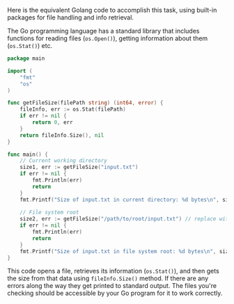 Here is the equivalent Golang code to accomplish this task, using built-in packages for file handling and info retrieval. 

The Go programming language has a standard library that includes functions for reading files (`os.Open()`), getting information about them (`os.Stat()`) etc.

```go
package main

import (
	"fmt"
	"os"
)

func getFileSize(filePath string) (int64, error) {
	fileInfo, err := os.Stat(filePath)
	if err != nil {
		return 0, err
	}
	return fileInfo.Size(), nil
}

func main() {
	// Current working directory
	size1, err := getFileSize("input.txt")
	if err != nil {
		fmt.Println(err)
		return
	}
    fmt.Printf("Size of input.txt in current directory: %d bytes\n", size1)
    
	// File system root
	size2, err := getFileSize("/path/to/root/input.txt") // replace with the actual path to root
	if err != nil {
		fmt.Println(err)
		return
	}
    fmt.Printf("Size of input.txt in file system root: %d bytes\n", size2)
}
```
This code opens a file, retrieves its information (`os.Stat()`), and then gets the size from that data using `fileInfo.Size()` method. If there are any errors along the way they get printed to standard output. The files you're checking should be accessible by your Go program for it to work correctly.

